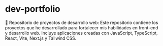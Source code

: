 # dev-portfolio
🚀 Repositorio de proyectos de desarrollo web: Este repositorio contiene los proyectos que he desarrollado para fortalecer mis habilidades en front-end y desarrollo web. Incluye aplicaciones creadas con JavaScript, TypeScript, React, Vite, Next.js y Tailwind CSS.
